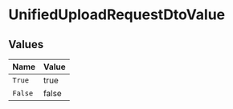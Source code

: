 # UnifiedUploadRequestDtoValue


## Values

| Name    | Value   |
| ------- | ------- |
| `True`  | true    |
| `False` | false   |